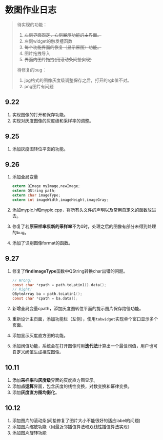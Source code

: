 # 数图作业日志

> 待实现的功能：
>
> 1. ~~左侧界面固定，右侧展示功能的主界面。~~
> 2. 左侧widget的触发槽函数
> 3. ~~每个功能界面的恢复（显示原图）功能。~~
> 4. 图片拖拽导入
> 5. ~~界面内图片拖拽(用滚动条间接实现)~~
>
> 待修复的bug：
>
> 1. jpg格式的图像灰度级调整保存之后，打开的rgb值不对。
> 2. png图片有问题

## 9.22

1. 实现图像的打开和保存功能。
2. 实现对灰度图像的灰度级和采样率的调整。

## 9.25

1. 添加灰度图转位平面的功能。

## 9.26

1. 添加全局变量

   ```c
   extern QImage myImage,newImage;
   extern QString path;
   extern char imageType;
   extern int imageWidth,imageHeight,imageGray;
   ```

2. 添加mypic.h和mypic.cpp，将所有头文件的声明以及常用自定义的函数放进去。

3. 修复了若**原采样率**模**新的采样率**不为0时，处理之后的图像有部分未得到处理的bug。

4. 添加了识别图像format的函数。

## 9.27

1. 修复了**findImageType**函数中QString转换char出错的问题。

   ```c
   // Wrong!
   const char *cpath = path.toLatin1().data();
   // Right!
   QByteArray ba = path.toLatin1();
   const char *cpath = ba.data();
   ```

2. 新增全局变量cpath，添加灰度图转位平面的提示图片保存路径功能。

3. 重新设计主页面，添加功能栏（左侧），使用`tabwidget`实现单个窗口显示多个页面。

4. 添加显示灰度直方图的功能。

5. 添加阀值功能，系统会在打开图像时用**迭代法**计算出一个最佳阀值，用户也可自定义阀值生成相应图像。

## 10.11

1. 添加**采样率**和**灰度级**界面的灰度直方图显示。
2. 添加**点运算**界面，包含灰度的线性变换，对数变换和幂律变换。
3. 添加**灰度直方图均衡化**。

## 10.12

1. 添加图片的滚动条(间接修复了图片大小不能很好的适应label的问题)
2. 添加图片缩放功能（用最近邻插值算法和双线性插值算法实现）
3. 添加图片旋转功能